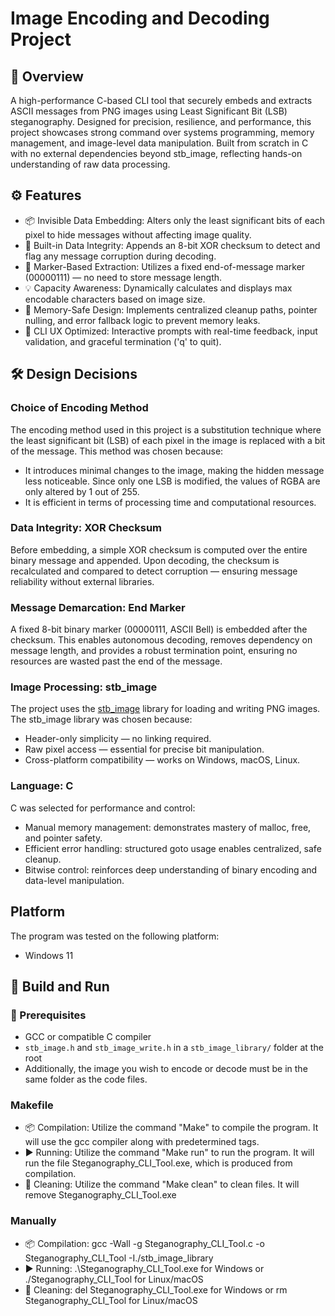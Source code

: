 # Image Encoding and Decoding Project

## 📌 Overview
A high-performance C-based CLI tool that securely embeds and extracts ASCII messages from PNG images using Least Significant Bit (LSB) steganography. Designed for precision, resilience, and performance, this project showcases strong command over systems programming, memory management, and image-level data manipulation. Built from scratch in C with no external dependencies beyond stb_image, reflecting hands-on understanding of raw data processing.

## ⚙️ Features
- 📦 Invisible Data Embedding: Alters only the least significant bits of each pixel to hide messages without affecting image quality.
- 🧪 Built-in Data Integrity: Appends an 8-bit XOR checksum to detect and flag any message corruption during decoding.
- 🎯 Marker-Based Extraction: Utilizes a fixed end-of-message marker (00000111) — no need to store message length.
- 💡 Capacity Awareness: Dynamically calculates and displays max encodable characters based on image size.
- 🧼 Memory-Safe Design: Implements centralized cleanup paths, pointer nulling, and error fallback logic to prevent memory leaks.
- 🧰 CLI UX Optimized: Interactive prompts with real-time feedback, input validation, and graceful termination ('q' to quit).

## 🛠️ Design Decisions

### Choice of Encoding Method
The encoding method used in this project is a substitution technique where the least significant bit (LSB) of each pixel in the image is replaced with a bit of the message. This method was chosen because:
- It introduces minimal changes to the image, making the hidden message less noticeable. Since only one LSB is modified, the values of RGBA are only altered by 1 out of 255.
- It is efficient in terms of processing time and computational resources.

### Data Integrity: XOR Checksum
Before embedding, a simple XOR checksum is computed over the entire binary message and appended. Upon decoding, the checksum is recalculated and compared to detect corruption — ensuring message reliability without external libraries.

### Message Demarcation: End Marker
A fixed 8-bit binary marker (00000111, ASCII Bell) is embedded after the checksum. This enables autonomous decoding, removes dependency on message length, and provides a robust termination point, ensuring no resources are wasted past the end of the message.

### Image Processing: stb_image
The project uses the [stb_image](https://github.com/nothings/stb) library for loading and writing PNG images. The stb_image library was chosen because:
- Header-only simplicity — no linking required.
- Raw pixel access — essential for precise bit manipulation.
- Cross-platform compatibility — works on Windows, macOS, Linux.

### Language: C
C was selected for performance and control:
- Manual memory management: demonstrates mastery of malloc, free, and pointer safety.
- Efficient error handling: structured goto usage enables centralized, safe cleanup.
- Bitwise control: reinforces deep understanding of binary encoding and data-level manipulation.

## Platform
The program was tested on the following platform:
- Windows 11

## 🚀 Build and Run
### 🔧 Prerequisites
- GCC or compatible C compiler
- `stb_image.h` and `stb_image_write.h` in a `stb_image_library/` folder at the root
- Additionally, the image you wish to encode or decode must be in the same folder as the code files.

### Makefile
- 📦 Compilation: Utilize the command "Make" to compile the program. It will use the gcc compiler along with predetermined tags.
- ▶️ Running: Utilize the command "Make run" to run the program. It will run the file Steganography_CLI_Tool.exe, which is produced from compilation.
- 🧹 Cleaning: Utilize the command "Make clean" to clean files. It will remove Steganography_CLI_Tool.exe

### Manually
- 📦 Compilation: gcc -Wall -g Steganography_CLI_Tool.c -o Steganography_CLI_Tool -I./stb_image_library
- ▶️ Running: .\Steganography_CLI_Tool.exe for Windows or ./Steganography_CLI_Tool for Linux/macOS
- 🧹 Cleaning: del Steganography_CLI_Tool.exe for Windows or rm Steganography_CLI_Tool for Linux/macOS
